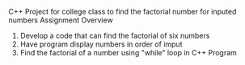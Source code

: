 C++ Project for college class to find the factorial number for inputed numbers 
Assignment Overview
1. Develop a code that can find the factorial of six numbers 
2. Have program display numbers in order of imput
3. Find the factorial of a number using "while" loop in C++ Program
